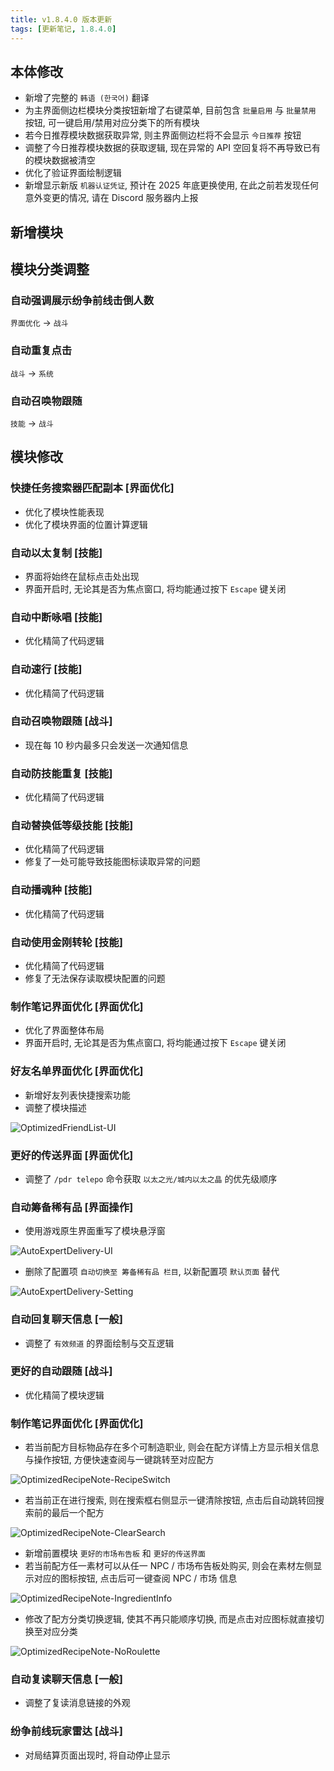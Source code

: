 ```yaml
---
title: v1.8.4.0 版本更新
tags: [更新笔记, 1.8.4.0]
---
```


## 本体修改

- 新增了完整的 `韩语 (한국어)` 翻译
- 为主界面侧边栏模块分类按钮新增了右键菜单, 目前包含 `批量启用` 与 `批量禁用` 按钮, 可一键启用/禁用对应分类下的所有模块
- 若今日推荐模块数据获取异常, 则主界面侧边栏将不会显示 `今日推荐` 按钮
- 调整了今日推荐模块数据的获取逻辑, 现在异常的 API 空回复将不再导致已有的模块数据被清空
- 优化了验证界面绘制逻辑
- 新增显示新版 `机器认证凭证`, 预计在 2025 年底更换使用, 在此之前若发现任何意外变更的情况, 请在 Discord 服务器内上报

## 新增模块

## 模块分类调整

### 自动强调展示纷争前线击倒人数

`界面优化` → `战斗`

### 自动重复点击

`战斗` → `系统`

### 自动召唤物跟随

`技能` → `战斗`

## 模块修改

### 快捷任务搜索器匹配副本 [界面优化]

- 优化了模块性能表现
- 优化了模块界面的位置计算逻辑

### 自动以太复制 [技能]

- 界面将始终在鼠标点击处出现
- 界面开启时, 无论其是否为焦点窗口, 将均能通过按下 `Escape` 键关闭

### 自动中断咏唱 [技能]

- 优化精简了代码逻辑

### 自动速行 [技能]

- 优化精简了代码逻辑

### 自动召唤物跟随 [战斗]

- 现在每 10 秒内最多只会发送一次通知信息

### 自动防技能重复 [技能]

- 优化精简了代码逻辑

### 自动替换低等级技能 [技能]

- 优化精简了代码逻辑
- 修复了一处可能导致技能图标读取异常的问题

### 自动播魂种 [技能]

- 优化精简了代码逻辑

### 自动使用金刚转轮 [技能]

- 优化精简了代码逻辑
- 修复了无法保存读取模块配置的问题

### 制作笔记界面优化 [界面优化]

- 优化了界面整体布局
- 界面开启时, 无论其是否为焦点窗口, 将均能通过按下 `Escape` 键关闭

### 好友名单界面优化 [界面优化]

- 新增好友列表快捷搜索功能
- 调整了模块描述

![OptimizedFriendList-UI](/assets/Changelog/1.8.4.0/OptimizedFriendList-UI.png)

### 更好的传送界面 [界面优化]

- 调整了 `/pdr telepo` 命令获取 `以太之光/城内以太之晶` 的优先级顺序

### 自动筹备稀有品 [界面操作]

- 使用游戏原生界面重写了模块悬浮窗

![AutoExpertDelivery-UI](/assets/Changelog/1.8.4.0/AutoExpertDelivery-UI.png)

- 删除了配置项 `自动切换至 筹备稀有品 栏目`, 以新配置项 `默认页面` 替代

![AutoExpertDelivery-Setting](/assets/Changelog/1.8.4.0/AutoExpertDelivery-Setting.png)

### 自动回复聊天信息 [一般]

- 调整了 `有效频道` 的界面绘制与交互逻辑

### 更好的自动跟随 [战斗]

- 优化精简了模块逻辑

### 制作笔记界面优化 [界面优化]

- 若当前配方目标物品存在多个可制造职业, 则会在配方详情上方显示相关信息与操作按钮, 方便快速查阅与一键跳转至对应配方

![OptimizedRecipeNote-RecipeSwitch](/assets/Changelog/1.8.4.0/OptimizedRecipeNote-RecipeSwitch.png)

- 若当前正在进行搜索, 则在搜索框右侧显示一键清除按钮, 点击后自动跳转回搜索前的最后一个配方

![OptimizedRecipeNote-ClearSearch](/assets/Changelog/1.8.4.0/OptimizedRecipeNote-ClearSearch.png)

- 新增前置模块 `更好的市场布告板` 和 `更好的传送界面`
- 若当前配方任一素材可以从任一 NPC / 市场布告板处购买, 则会在素材左侧显示对应的图标按钮, 点击后可一键查阅 NPC / 市场 信息

![OptimizedRecipeNote-IngredientInfo](/assets/Changelog/1.8.4.0/OptimizedRecipeNote-IngredientInfo.png)

- 修改了配方分类切换逻辑, 使其不再只能顺序切换, 而是点击对应图标就直接切换至对应分类

![OptimizedRecipeNote-NoRoulette](/assets/Changelog/1.8.4.0/OptimizedRecipeNote-NoRoulette.gif)

### 自动复读聊天信息 [一般]

- 调整了复读消息链接的外观

### 纷争前线玩家雷达 [战斗]

- 对局结算页面出现时, 将自动停止显示